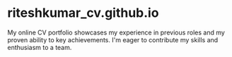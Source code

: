 # riteshkumar_cv.github.io
My online CV portfolio showcases my experience in previous roles and my proven ability to key achievements. I'm eager to contribute my skills and enthusiasm to a team.

